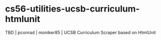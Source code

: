 cs56-utilities-ucsb-curriculum-htmlunit
=======================================

TBD | pconrad | moniker85 | UCSB Curriculum Scraper based on HtmlUnit

